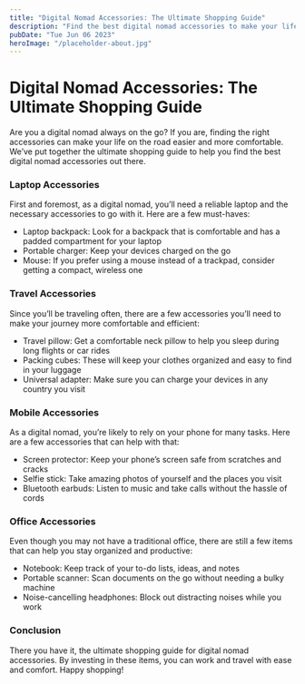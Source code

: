 ```yaml
---
title: "Digital Nomad Accessories: The Ultimate Shopping Guide"
description: "Find the best digital nomad accessories to make your life on the road easier and more comfortable. Our ultimate shopping guide has everything you need."
pubDate: "Tue Jun 06 2023"
heroImage: "/placeholder-about.jpg"
---
```


# Digital Nomad Accessories: The Ultimate Shopping Guide

Are you a digital nomad always on the go? If you are, finding the right accessories can make your life on the road easier and more comfortable. We’ve put together the ultimate shopping guide to help you find the best digital nomad accessories out there.

### Laptop Accessories
First and foremost, as a digital nomad, you’ll need a reliable laptop and the necessary accessories to go with it. Here are a few must-haves:

- Laptop backpack: Look for a backpack that is comfortable and has a padded compartment for your laptop
- Portable charger: Keep your devices charged on the go
- Mouse: If you prefer using a mouse instead of a trackpad, consider getting a compact, wireless one

### Travel Accessories
Since you’ll be traveling often, there are a few accessories you’ll need to make your journey more comfortable and efficient:

- Travel pillow: Get a comfortable neck pillow to help you sleep during long flights or car rides
- Packing cubes: These will keep your clothes organized and easy to find in your luggage
- Universal adapter: Make sure you can charge your devices in any country you visit

### Mobile Accessories
As a digital nomad, you’re likely to rely on your phone for many tasks. Here are a few accessories that can help with that:

- Screen protector: Keep your phone’s screen safe from scratches and cracks
- Selfie stick: Take amazing photos of yourself and the places you visit
- Bluetooth earbuds: Listen to music and take calls without the hassle of cords

### Office Accessories
Even though you may not have a traditional office, there are still a few items that can help you stay organized and productive:

- Notebook: Keep track of your to-do lists, ideas, and notes
- Portable scanner: Scan documents on the go without needing a bulky machine
- Noise-cancelling headphones: Block out distracting noises while you work

### Conclusion
There you have it, the ultimate shopping guide for digital nomad accessories. By investing in these items, you can work and travel with ease and comfort. Happy shopping!